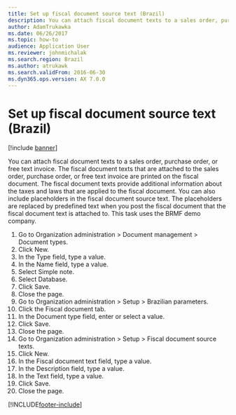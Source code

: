 ```yaml
---
title: Set up fiscal document source text (Brazil)
description: You can attach fiscal document texts to a sales order, purchase order, or free text invoice.
author: AdamTrukawka
ms.date: 06/26/2017
ms.topic: how-to
audience: Application User
ms.reviewer: johnmichalak
ms.search.region: Brazil
ms.author: atrukawk
ms.search.validFrom: 2016-06-30
ms.dyn365.ops.version: AX 7.0.0
---
```

# Set up fiscal document source text (Brazil)

[!include [banner](../../includes/banner.md)]

You can attach fiscal document texts to a sales order, purchase order, or free text invoice. The fiscal document texts that are attached to the sales order, purchase order, or free text invoice are printed on the fiscal document. The fiscal document texts provide additional information about the taxes and laws that are applied to the fiscal document. You can also include placeholders in the fiscal document source text. The placeholders are replaced by predefined text when you post the fiscal document that the fiscal document text is attached to. This task uses the BRMF demo company.

1. Go to Organization administration > Document management > Document types.
2. Click New.
3. In the Type field, type a value.
4. In the Name field, type a value.
5. Select Simple note.
6. Select Database.
7. Click Save.
8. Close the page.
9. Go to Organization administration > Setup > Brazilian parameters.
10. Click the Fiscal document tab.
11. In the Document type field, enter or select a value.
12. Click Save.
13. Close the page.
14. Go to Organization administration > Setup > Fiscal document source texts.
15. Click New.
16. In the Fiscal document text field, type a value.
17. In the Description field, type a value.
18. In the Text field, type a value.
19. Click Save.
20. Close the page.



[!INCLUDE[footer-include](../../../includes/footer-banner.md)]
